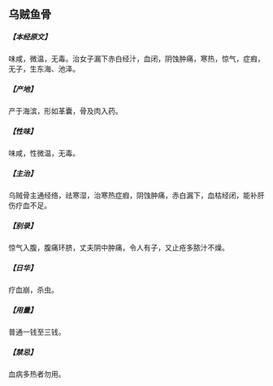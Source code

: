 ## 乌贼鱼骨

##### 【本经原文】
味咸，微温，无毒。治女子漏下赤白经汁，血闭，阴蚀肿痛，寒热，惊气，症瘕，无子，生东海、池泽。
##### 【产地】
产于海滨，形如革囊，骨及肉入药。
##### 【性味】
味咸，性微温，无毒。
##### 【主治】
乌贼骨主通经络，祛寒湿，治寒热症瘕，阴蚀肿痛，赤白漏下，血枯经闭，能补肝伤疗血不足。
##### 【别录】
惊气入腹，腹痛环脐，丈夫阴中肿痛，令人有子，又止疮多脓汁不燥。
##### 【日华】
疗血崩，杀虫。
##### 【用量】
普通一钱至三钱。
##### 【禁忌】
血病多热者勿用。